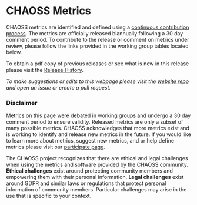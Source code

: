 # CHAOSS Metrics

CHAOSS metrics are identified and defined using a [continuous contribution process](https://handbook.chaoss.community/community-handbook/community-initiatives/metrics/chaoss-metric-release). The metrics are officially released biannually following a 30 day comment period. To contribute to the release or comment on metrics under review, please follow the links provided in the working group tables located below.  

To obtain a pdf copy of previous releases or see what is new in this release please visit the [Release History](https://chaoss.community/release-history/).  

_To make suggestions or edits to this webpage please visit the [website repo](https://github.com/chaoss/website) and open an issue or create a pull request._  

### Disclaimer

Metrics on this page were debated in working groups and undergo a 30 day comment period to ensure validity. Released metrics are only a subset of many possible metrics. CHAOSS acknowledges that more metrics exist and is working to identify and release new metrics in the future. If you would like to learn more about metrics, suggest new metrics, and or help define metrics please visit our [participate page](https://chaoss.community/participate/).   

The CHAOSS project recognizes that there are ethical and legal challenges when using the metrics and software provided by the CHAOSS community. **Ethical challenges** exist around protecting community members and empowering them with their personal information. **Legal challenges** exist around GDPR and similar laws or regulations that protect personal information of community members. Particular challenges may arise in the use that is specific to your context.
